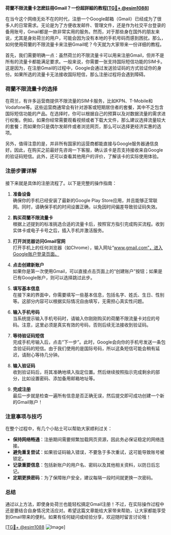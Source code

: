 **荷蘭不限流量卡怎麽註冊Gmail？一份超詳細的教程[[TG💪+ @esim1088](https://t.me/s/esim1088)]**

在当今这个网络无处不在的时代，注册一个Google邮箱（Gmail）已经成为了很多人的日常需求。无论是为了方便收发邮件、管理文件，还是作为社交平台登录的备用账号，Gmail都是一款非常实用的服务。然而，对于那些身在国外的朋友来说，尤其是身处荷兰的用户，可能会因为没有本地的手机号码而感到困扰。那么，如何使用荷蘭的不限流量卡来注册Gmail呢？今天就为大家带来一份详细的教程。

首先，我们需要明确一点：虽然荷兰的不限流量卡可以用来注册Gmail，但并不是所有的流量卡都能满足要求。一般来说，你需要一张支持国际短信功能的SIM卡。这是因为，在注册Gmail的过程中，Google会通过发送验证码的方式验证你的身份。如果所选的流量卡无法接收国际短信，那么注册过程将会遇到障碍。

### 荷蘭不限流量卡的选择

在荷兰，有许多运营商提供不限流量的SIM卡服务，比如KPN、T-Mobile和Vodafone等。这些运营商通常会有针对游客或短期居住者的套餐，其中不乏包含国际短信功能的产品。在选择时，你可以根据自己的预算以及对数据流量的需求进行权衡。例如，如果你经常需要观看视频或者下载大文件，那么建议选择流量较大的套餐；而如果你只是偶尔发邮件或者浏览网页，那么可以选择更经济实惠的选项。

另外，值得注意的是，并非所有国家的运营商都能直接与Google服务器通信良好。因此，在购买之前最好先咨询一下客服，确认该卡是否支持接收来自Google的验证码短信。此外，还可以查看其他用户的评价，了解该卡的实际使用体验。

### 注册步骤详解

接下来就是具体的注册流程了。以下是完整的操作指南：

1. **准备设备**  
   确保你的手机已经安装了最新的Google Play Store应用，并且能够正常联网。同时，请确保手机的时间设置正确，以免因时间偏差导致验证码失效。

2. **购买荷蘭不限流量卡**  
   根据上述提到的标准挑选合适的流量卡后，按照官方指引完成购买流程。收到实体卡或电子卡号之后，插入手机并激活服务。

3. **打开浏览器访问Gmail官网**  
   打开手机上的任何浏览器（如Chrome），输入网址“www.gmail.com”，进入Google账户登录页面。

4. **点击创建新账户**  
   如果你是第一次使用Gmail，可以直接点击页面上的“创建账户”按钮；如果是已有Google账户，则可以选择跳过此步。

5. **填写基本信息**  
   在接下来的界面中，你需要填写一些基本信息，包括名字、姓氏、生日、性别等。这部分内容可以根据实际情况自由填写，无需担心真实性问题。

6. **输入手机号码**  
   当系统提示输入手机号码时，请输入你刚刚购买的荷蘭不限流量卡对应的号码。注意，这里必须是真实有效的号码，否则后续无法接收到验证码。

7. **等待验证码短信**  
   完成手机号输入后，点击“下一步”。此时，Google会向你的手机号发送一条包含验证码的短信。由于我们使用的是国际号码，所以这条短信可能会稍有延迟，请耐心等待几分钟。

8. **输入验证码**  
   收到验证码后，将其准确地填入指定位置。然后继续按照指示完成剩余的部分，比如设置密码、添加备用邮箱地址等。

9. **完成注册**  
   最后一步就是检查一遍所有信息是否正确无误，然后提交即可成功创建一个新的Gmail账户！

### 注意事项与技巧

在整个过程中，有几个小贴士可以帮助大家顺利过关：

- **保持网络畅通**：注册期间需要频繁加载网页资源，因此务必保证稳定的网络连接。
- **避免重复尝试**：如果验证码输入错误，不要急于多次重试，这可能导致账号被锁定。
- **记录重要信息**：包括新账户的用户名、密码以及其他相关资料，以防日后忘记。
- **定期更换密码**：为了保障账户安全，建议每隔一段时间就更换一次密码。

### 总结

通过以上方法，即使身处荷兰也能轻松搞定Gmail注册！不过，在实际操作过程中还是要结合自身情况灵活应对。希望这篇文章能给大家带来帮助，让大家都能享受到Gmail带来的便利。如果有任何疑问或经验分享，欢迎随时留言讨论哦！

[[TG💪+ @esim1088](https://t.me/s/esim1088) ![Image](https://i.postimg.cc/4NQfJmqS/Snipaste-2025-05-13-00-14-12.png)]